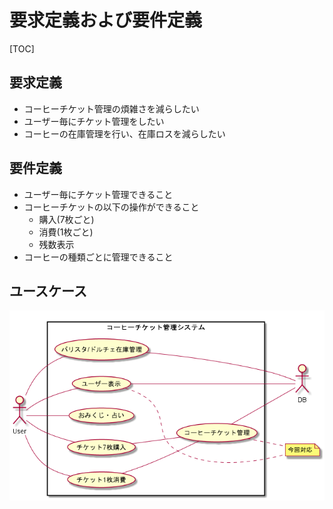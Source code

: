 # 要求定義および要件定義

[TOC]

## 要求定義

* コーヒーチケット管理の煩雑さを減らしたい
* ユーザー毎にチケット管理をしたい
* コーヒーの在庫管理を行い、在庫ロスを減らしたい

## 要件定義

* ユーザー毎にチケット管理できること
* コーヒーチケットの以下の操作ができること
	* 購入(7枚ごと)
	* 消費(1枚ごと)
	* 残数表示
* コーヒーの種類ごとに管理できること

## ユースケース

![](./ユースケース.png)